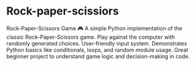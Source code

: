 # Rock-paper-scissiors
Rock-Paper-Scissors Game 🎮 A simple Python implementation of the classic Rock-Paper-Scissors game.  Play against the computer with randomly generated choices.  User-friendly input system.  Demonstrates Python basics like conditionals, loops, and random module usage.  Great beginner project to understand game logic and decision-making in code.

